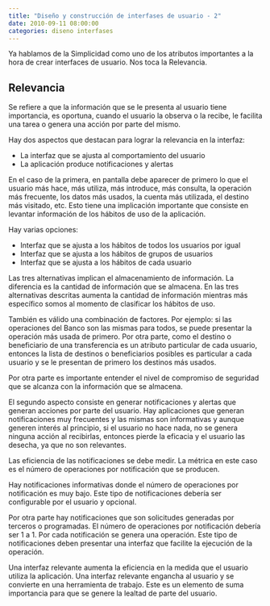 ```yaml
---
title: "Diseño y construcción de interfases de usuario - 2"
date: 2010-09-11 08:00:00
categories: diseno interfases
---
```

Ya hablamos de la Simplicidad como uno de los atributos importantes a la hora de crear interfaces de usuario. Nos toca la Relevancia.

## Relevancia

Se refiere a que la información que se le presenta al usuario tiene importancia, es oportuna, cuando el usuario la observa o la recibe, le facilita una tarea o genera una acción por parte del mismo.

Hay dos aspectos que destacan para lograr la relevancia en la interfaz:

- La interfaz que se ajusta al comportamiento del usuario
- La aplicación produce notificaciones y alertas

En el caso de la primera, en pantalla debe aparecer de primero lo que el usuario más hace, más utiliza, más introduce, más consulta, la operación más frecuente, los datos más usados, la cuenta más utilizada, el destino más visitado, etc. Esto tiene una implicación importante que consiste en levantar información de los hábitos de uso de la aplicación.

Hay varias opciones:
- Interfaz que se ajusta a los hábitos de todos los usuarios por igual
- Interfaz que se ajusta a los hábitos de grupos de usuarios
- Interfaz que se ajusta a los hábitos de cada usuario

Las tres alternativas implican el almacenamiento de información. La diferencia es la cantidad de información que se almacena. En las tres alternativas descritas aumenta la cantidad de información mientras más específico somos al momento de clasificar los hábitos de uso.

También es válido una combinación de factores. Por ejemplo: si las operaciones del Banco son las mismas para todos, se puede presentar la operación más usada de primero. Por otra parte, como el destino o beneficiario de una transferencia es un atributo particular de cada usuario, entonces la lista de destinos o beneficiarios posibles es particular a cada usuario y se le presentan de primero los destinos más usados.

Por otra parte es importante entender el nivel de compromiso de seguridad que se alcanza con la información que se almacena.

El segundo aspecto consiste en generar notificaciones y alertas que generan acciones por parte del usuario. Hay aplicaciones que generan notificaciones muy frecuentes y las mismas son informativas y aunque generen interés al principio, si el usuario no hace nada, no se genera ninguna acción al recibirlas, entonces pierde la eficacia y el usuario las desecha, ya que no son relevantes.

Las eficiencia de las notificaciones se debe medir. La métrica en este caso es el número de operaciones por notificación que se producen.

Hay notificaciones informativas donde el número de operaciones por notificación es muy bajo. Este tipo de notificaciones debería ser configurable por el usuario y opcional.

Por otra parte hay notificaciones que son solicitudes generadas por terceros o programadas. El número de operaciones por notificación debería ser 1 a 1. Por cada notificación se genera una operación. Este tipo de notificaciones deben presentar una interfaz que facilite la ejecución de la operación.

Una interfaz relevante aumenta la eficiencia en la medida que el usuario utiliza la aplicación. Una interfaz relevante engancha al usuario y se convierte en una herramienta de trabajo. Este es un elemento de suma importancia para que se genere la lealtad de parte del usuario.
